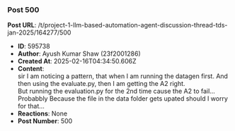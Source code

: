 ### Post 500
**Post URL**: /t/project-1-llm-based-automation-agent-discussion-thread-tds-jan-2025/164277/500
- **ID**: 595738
- **Author**: Ayush Kumar Shaw  (23f2001286)
- **Created At**: 2025-02-16T04:34:50.606Z
- **Content**:  
  sir I am noticing a pattern, that when I am running the datagen first. And then using the evaluate.py, then I am getting the A2 right.<br>
But running the evaluation.py for the 2nd time cause the A2 to fail…<br>
Probabbly Because the file in the data folder gets upated should I worry for that…
- **Reactions**: None
- **Post Number**: 500

